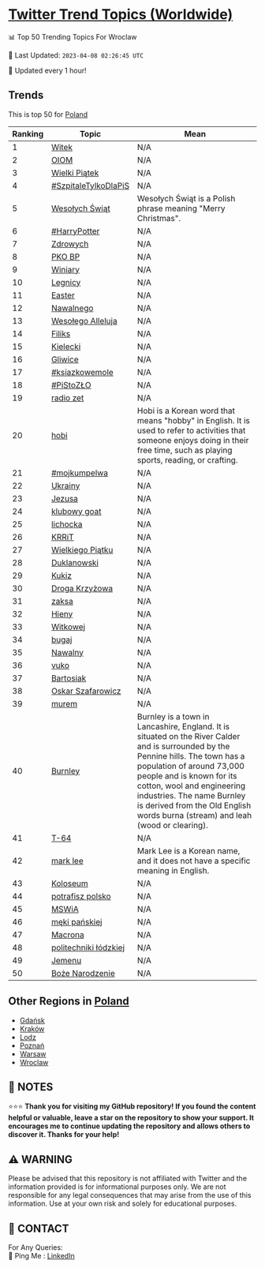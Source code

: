 [Twitter Trend Topics (Worldwide)](https://github.com/ErcinDedeoglu/Twitter-Trend-Topics)
==========


📊 Top 50 Trending Topics For Wroclaw

📆 Last Updated: `2023-04-08 02:26:45 UTC`

🔧 Updated every 1 hour!


## Trends

This is top 50 for [Poland](</Poland>)

| Ranking | Topic | Mean |
| ------- | ------------ | ------------ |
| 1 | [Witek](http://twitter.com/search?q=Witek) | N/A |
| 2 | [OIOM](http://twitter.com/search?q=OIOM) | N/A |
| 3 | [Wielki Piątek](http://twitter.com/search?q=Wielki+Pi%c4%85tek) | N/A |
| 4 | [#SzpitaleTylkoDlaPiS](http://twitter.com/search?q=%23SzpitaleTylkoDlaPiS) | N/A |
| 5 | [Wesołych Świąt](http://twitter.com/search?q=Weso%c5%82ych+%c5%9awi%c4%85t) | Wesołych Świąt is a Polish phrase meaning "Merry Christmas". |
| 6 | [#HarryPotter](http://twitter.com/search?q=%23HarryPotter) | N/A |
| 7 | [Zdrowych](http://twitter.com/search?q=Zdrowych) | N/A |
| 8 | [PKO BP](http://twitter.com/search?q=PKO+BP) | N/A |
| 9 | [Winiary](http://twitter.com/search?q=Winiary) | N/A |
| 10 | [Legnicy](http://twitter.com/search?q=Legnicy) | N/A |
| 11 | [Easter](http://twitter.com/search?q=Easter) | N/A |
| 12 | [Nawalnego](http://twitter.com/search?q=Nawalnego) | N/A |
| 13 | [Wesołego Alleluja](http://twitter.com/search?q=Weso%c5%82ego+Alleluja) | N/A |
| 14 | [Filiks](http://twitter.com/search?q=Filiks) | N/A |
| 15 | [Kielecki](http://twitter.com/search?q=Kielecki) | N/A |
| 16 | [Gliwice](http://twitter.com/search?q=Gliwice) | N/A |
| 17 | [#ksiazkowemole](http://twitter.com/search?q=%23ksiazkowemole) | N/A |
| 18 | [#PiStoZŁO](http://twitter.com/search?q=%23PiStoZ%c5%81O) | N/A |
| 19 | [radio zet](http://twitter.com/search?q=radio+zet) | N/A |
| 20 | [hobi](http://twitter.com/search?q=hobi) | Hobi is a Korean word that means "hobby" in English. It is used to refer to activities that someone enjoys doing in their free time, such as playing sports, reading, or crafting. |
| 21 | [#mojkumpelwa](http://twitter.com/search?q=%23mojkumpelwa) | N/A |
| 22 | [Ukrainy](http://twitter.com/search?q=Ukrainy) | N/A |
| 23 | [Jezusa](http://twitter.com/search?q=Jezusa) | N/A |
| 24 | [klubowy goat](http://twitter.com/search?q=klubowy+goat) | N/A |
| 25 | [lichocka](http://twitter.com/search?q=lichocka) | N/A |
| 26 | [KRRiT](http://twitter.com/search?q=KRRiT) | N/A |
| 27 | [Wielkiego Piątku](http://twitter.com/search?q=Wielkiego+Pi%c4%85tku) | N/A |
| 28 | [Duklanowski](http://twitter.com/search?q=Duklanowski) | N/A |
| 29 | [Kukiz](http://twitter.com/search?q=Kukiz) | N/A |
| 30 | [Droga Krzyżowa](http://twitter.com/search?q=Droga+Krzy%c5%bcowa) | N/A |
| 31 | [zaksa](http://twitter.com/search?q=zaksa) | N/A |
| 32 | [Hieny](http://twitter.com/search?q=Hieny) | N/A |
| 33 | [Witkowej](http://twitter.com/search?q=Witkowej) | N/A |
| 34 | [bugaj](http://twitter.com/search?q=bugaj) | N/A |
| 35 | [Nawalny](http://twitter.com/search?q=Nawalny) | N/A |
| 36 | [vuko](http://twitter.com/search?q=vuko) | N/A |
| 37 | [Bartosiak](http://twitter.com/search?q=Bartosiak) | N/A |
| 38 | [Oskar Szafarowicz](http://twitter.com/search?q=Oskar+Szafarowicz) | N/A |
| 39 | [murem](http://twitter.com/search?q=murem) | N/A |
| 40 | [Burnley](http://twitter.com/search?q=Burnley) | Burnley is a town in Lancashire, England. It is situated on the River Calder and is surrounded by the Pennine hills. The town has a population of around 73,000 people and is known for its cotton, wool and engineering industries. The name Burnley is derived from the Old English words burna (stream) and leah (wood or clearing). |
| 41 | [T-64](http://twitter.com/search?q=T-64) | N/A |
| 42 | [mark lee](http://twitter.com/search?q=mark+lee) | Mark Lee is a Korean name, and it does not have a specific meaning in English. |
| 43 | [Koloseum](http://twitter.com/search?q=Koloseum) | N/A |
| 44 | [potrafisz polsko](http://twitter.com/search?q=potrafisz+polsko) | N/A |
| 45 | [MSWiA](http://twitter.com/search?q=MSWiA) | N/A |
| 46 | [męki pańskiej](http://twitter.com/search?q=m%c4%99ki+pa%c5%84skiej) | N/A |
| 47 | [Macrona](http://twitter.com/search?q=Macrona) | N/A |
| 48 | [politechniki łódzkiej](http://twitter.com/search?q=politechniki+%c5%82%c3%b3dzkiej) | N/A |
| 49 | [Jemenu](http://twitter.com/search?q=Jemenu) | N/A |
| 50 | [Boże Narodzenie](http://twitter.com/search?q=Bo%c5%bce+Narodzenie) | N/A |



## Other Regions in [Poland](</Poland>)

* [Gdańsk](</Poland/Gdańsk.md>)
* [Kraków](</Poland/Kraków.md>)
* [Lodz](</Poland/Lodz.md>)
* [Poznań](</Poland/Poznań.md>)
* [Warsaw](</Poland/Warsaw.md>)
* [Wroclaw](</Poland/Wroclaw.md>)



## 📝 NOTES

⭐⭐⭐ **Thank you for visiting my GitHub repository! If you found the content helpful or valuable, leave a star on the repository to show your support. It encourages me to continue updating the repository and allows others to discover it. Thanks for your help!**


## ⚠️ WARNING

Please be advised that this repository is not affiliated with Twitter and the information provided is for informational purposes only. We are not responsible for any legal consequences that may arise from the use of this information. Use at your own risk and solely for educational purposes.


## 📨 CONTACT

 For Any Queries:  
            🏓 Ping Me : [LinkedIn](https://www.linkedin.com/in/ercindedeoglu/)

